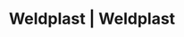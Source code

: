 ---
Link: "file:/Users/vinayakpatel/Downloads/www.weldplast.cz/eshop_products_compare/add/eshop-products-variant406"
product_name: "null"
product_id: "null"
title: "Weldplast | Weldplast"
product_desc: ""
product_specs: ""
product_downloads: ""
href: ""
accessories: ""
similar_products: ""
---